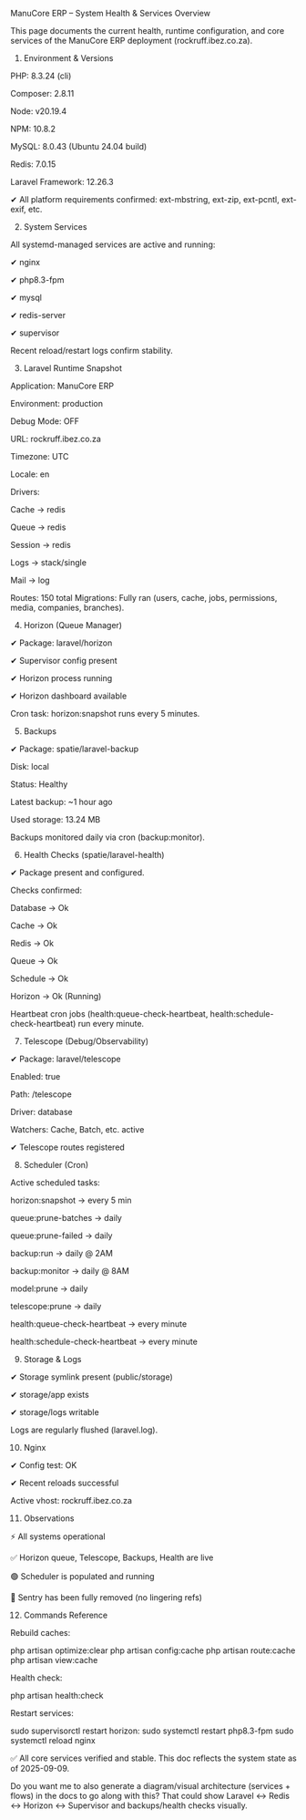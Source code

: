 ManuCore ERP – System Health & Services Overview

This page documents the current health, runtime configuration, and core services of the ManuCore ERP deployment (rockruff.ibez.co.za).

1. Environment & Versions

PHP: 8.3.24 (cli)

Composer: 2.8.11

Node: v20.19.4

NPM: 10.8.2

MySQL: 8.0.43 (Ubuntu 24.04 build)

Redis: 7.0.15

Laravel Framework: 12.26.3

✔ All platform requirements confirmed:
ext-mbstring, ext-zip, ext-pcntl, ext-exif, etc.

2. System Services

All systemd-managed services are active and running:

✔ nginx

✔ php8.3-fpm

✔ mysql

✔ redis-server

✔ supervisor

Recent reload/restart logs confirm stability.

3. Laravel Runtime Snapshot

Application: ManuCore ERP

Environment: production

Debug Mode: OFF

URL: rockruff.ibez.co.za

Timezone: UTC

Locale: en

Drivers:

Cache → redis

Queue → redis

Session → redis

Logs → stack/single

Mail → log

Routes: 150 total
Migrations: Fully ran (users, cache, jobs, permissions, media, companies, branches).

4. Horizon (Queue Manager)

✔ Package: laravel/horizon

✔ Supervisor config present

✔ Horizon process running

✔ Horizon dashboard available

Cron task: horizon:snapshot runs every 5 minutes.

5. Backups

✔ Package: spatie/laravel-backup

Disk: local

Status: Healthy

Latest backup: ~1 hour ago

Used storage: 13.24 MB

Backups monitored daily via cron (backup:monitor).

6. Health Checks (spatie/laravel-health)

✔ Package present and configured.

Checks confirmed:

Database → Ok

Cache → Ok

Redis → Ok

Queue → Ok

Schedule → Ok

Horizon → Ok (Running)

Heartbeat cron jobs (health:queue-check-heartbeat, health:schedule-check-heartbeat) run every minute.

7. Telescope (Debug/Observability)

✔ Package: laravel/telescope

Enabled: true

Path: /telescope

Driver: database

Watchers: Cache, Batch, etc. active

✔ Telescope routes registered

8. Scheduler (Cron)

Active scheduled tasks:

horizon:snapshot → every 5 min

queue:prune-batches → daily

queue:prune-failed → daily

backup:run → daily @ 2AM

backup:monitor → daily @ 8AM

model:prune → daily

telescope:prune → daily

health:queue-check-heartbeat → every minute

health:schedule-check-heartbeat → every minute

9. Storage & Logs

✔ Storage symlink present (public/storage)

✔ storage/app exists

✔ storage/logs writable

Logs are regularly flushed (laravel.log).

10. Nginx

✔ Config test: OK

✔ Recent reloads successful

Active vhost: rockruff.ibez.co.za

11. Observations

⚡ All systems operational

✅ Horizon queue, Telescope, Backups, Health are live

🟢 Scheduler is populated and running

🚫 Sentry has been fully removed (no lingering refs)

12. Commands Reference

Rebuild caches:

php artisan optimize:clear
php artisan config:cache
php artisan route:cache
php artisan view:cache

Health check:

php artisan health:check

Restart services:

sudo supervisorctl restart horizon:
sudo systemctl restart php8.3-fpm
sudo systemctl reload nginx

✅ All core services verified and stable.
This doc reflects the system state as of 2025-09-09.

Do you want me to also generate a diagram/visual architecture (services + flows) in the docs to go along with this? That could show Laravel ↔ Redis ↔ Horizon ↔ Supervisor and backups/health checks visually.
